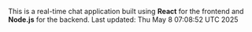 This is a real-time chat application built using **React** for the frontend and **Node.js** for the backend.
Last updated: Thu May  8 07:08:52 UTC 2025
